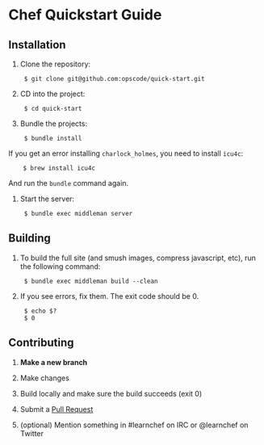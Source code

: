 Chef Quickstart Guide
=====================

Installation
------------
1. Clone the repository:

        $ git clone git@github.com:opscode/quick-start.git

1. CD into the project:

        $ cd quick-start

1. Bundle the projects:

        $ bundle install

  If you get an error installing `charlock_holmes`, you need to install `icu4c`:

        $ brew install icu4c

  And run the `bundle` command again.

1. Start the server:

        $ bundle exec middleman server


Building
--------
1. To build the full site (and smush images, compress javascript, etc), run the following command:

        $ bundle exec middleman build --clean

1. If you see errors, fix them. The exit code should be 0.

        $ echo $?
        $ 0


Contributing
------------
1. **Make a new branch**

1. Make changes

1. Build locally and make sure the build succeeds (exit 0)

1. Submit a [Pull Request](https://github.com/opscode/quick-start/pull/new)

1. (optional) Mention something in #learnchef on IRC or @learnchef on Twitter
